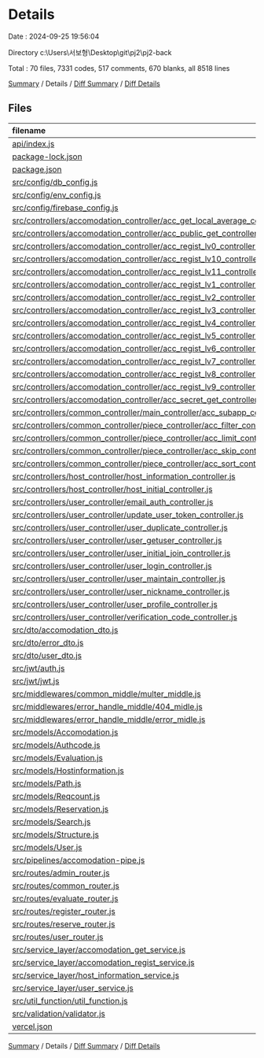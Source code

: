 # Details

Date : 2024-09-25 19:56:04

Directory c:\\Users\\서보형\\Desktop\\git\\pj2\\pj2-back

Total : 70 files,  7331 codes, 517 comments, 670 blanks, all 8518 lines

[Summary](results.md) / Details / [Diff Summary](diff.md) / [Diff Details](diff-details.md)

## Files
| filename | language | code | comment | blank | total |
| :--- | :--- | ---: | ---: | ---: | ---: |
| [api/index.js](/api/index.js) | JavaScript | 48 | 22 | 10 | 80 |
| [package-lock.json](/package-lock.json) | JSON | 3,549 | 0 | 1 | 3,550 |
| [package.json](/package.json) | JSON | 34 | 0 | 1 | 35 |
| [src/config/db_config.js](/src/config/db_config.js) | JavaScript | 7 | 0 | 4 | 11 |
| [src/config/env_config.js](/src/config/env_config.js) | JavaScript | 15 | 0 | 2 | 17 |
| [src/config/firebase_config.js](/src/config/firebase_config.js) | JavaScript | 8 | 0 | 5 | 13 |
| [src/controllers/accomodation_controller/acc_get_local_average_contrller.js](/src/controllers/accomodation_controller/acc_get_local_average_contrller.js) | JavaScript | 12 | 2 | 3 | 17 |
| [src/controllers/accomodation_controller/acc_public_get_controller.js](/src/controllers/accomodation_controller/acc_public_get_controller.js) | JavaScript | 0 | 0 | 1 | 1 |
| [src/controllers/accomodation_controller/acc_regist_lv0_controller.js](/src/controllers/accomodation_controller/acc_regist_lv0_controller.js) | JavaScript | 14 | 2 | 4 | 20 |
| [src/controllers/accomodation_controller/acc_regist_lv10_controller.js](/src/controllers/accomodation_controller/acc_regist_lv10_controller.js) | JavaScript | 15 | 2 | 4 | 21 |
| [src/controllers/accomodation_controller/acc_regist_lv11_controller.js](/src/controllers/accomodation_controller/acc_regist_lv11_controller.js) | JavaScript | 16 | 2 | 4 | 22 |
| [src/controllers/accomodation_controller/acc_regist_lv1_controller.js](/src/controllers/accomodation_controller/acc_regist_lv1_controller.js) | JavaScript | 14 | 2 | 4 | 20 |
| [src/controllers/accomodation_controller/acc_regist_lv2_controller.js](/src/controllers/accomodation_controller/acc_regist_lv2_controller.js) | JavaScript | 15 | 2 | 3 | 20 |
| [src/controllers/accomodation_controller/acc_regist_lv3_controller.js](/src/controllers/accomodation_controller/acc_regist_lv3_controller.js) | JavaScript | 14 | 2 | 4 | 20 |
| [src/controllers/accomodation_controller/acc_regist_lv4_controller.js](/src/controllers/accomodation_controller/acc_regist_lv4_controller.js) | JavaScript | 14 | 2 | 4 | 20 |
| [src/controllers/accomodation_controller/acc_regist_lv5_controller.js](/src/controllers/accomodation_controller/acc_regist_lv5_controller.js) | JavaScript | 15 | 2 | 4 | 21 |
| [src/controllers/accomodation_controller/acc_regist_lv6_controller.js](/src/controllers/accomodation_controller/acc_regist_lv6_controller.js) | JavaScript | 21 | 2 | 4 | 27 |
| [src/controllers/accomodation_controller/acc_regist_lv7_controller.js](/src/controllers/accomodation_controller/acc_regist_lv7_controller.js) | JavaScript | 15 | 2 | 4 | 21 |
| [src/controllers/accomodation_controller/acc_regist_lv8_controller.js](/src/controllers/accomodation_controller/acc_regist_lv8_controller.js) | JavaScript | 16 | 2 | 4 | 22 |
| [src/controllers/accomodation_controller/acc_regist_lv9_controller.js](/src/controllers/accomodation_controller/acc_regist_lv9_controller.js) | JavaScript | 15 | 2 | 4 | 21 |
| [src/controllers/accomodation_controller/acc_secret_get_controller.js](/src/controllers/accomodation_controller/acc_secret_get_controller.js) | JavaScript | 12 | 2 | 5 | 19 |
| [src/controllers/common_controller/main_controller/acc_subapp_controller.js](/src/controllers/common_controller/main_controller/acc_subapp_controller.js) | JavaScript | 28 | 2 | 5 | 35 |
| [src/controllers/common_controller/piece_controller/acc_filter_controller.js](/src/controllers/common_controller/piece_controller/acc_filter_controller.js) | JavaScript | 7 | 2 | 6 | 15 |
| [src/controllers/common_controller/piece_controller/acc_limit_controller.js](/src/controllers/common_controller/piece_controller/acc_limit_controller.js) | JavaScript | 6 | 2 | 4 | 12 |
| [src/controllers/common_controller/piece_controller/acc_skip_controller.js](/src/controllers/common_controller/piece_controller/acc_skip_controller.js) | JavaScript | 7 | 2 | 2 | 11 |
| [src/controllers/common_controller/piece_controller/acc_sort_controller.js](/src/controllers/common_controller/piece_controller/acc_sort_controller.js) | JavaScript | 22 | 3 | 4 | 29 |
| [src/controllers/host_controller/host_information_controller.js](/src/controllers/host_controller/host_information_controller.js) | JavaScript | 12 | 2 | 2 | 16 |
| [src/controllers/host_controller/host_initial_controller.js](/src/controllers/host_controller/host_initial_controller.js) | JavaScript | 12 | 2 | 2 | 16 |
| [src/controllers/user_controller/email_auth_controller.js](/src/controllers/user_controller/email_auth_controller.js) | JavaScript | 12 | 2 | 4 | 18 |
| [src/controllers/user_controller/update_user_token_controller.js](/src/controllers/user_controller/update_user_token_controller.js) | JavaScript | 12 | 2 | 6 | 20 |
| [src/controllers/user_controller/user_duplicate_controller.js](/src/controllers/user_controller/user_duplicate_controller.js) | JavaScript | 12 | 2 | 6 | 20 |
| [src/controllers/user_controller/user_getuser_controller.js](/src/controllers/user_controller/user_getuser_controller.js) | JavaScript | 12 | 2 | 5 | 19 |
| [src/controllers/user_controller/user_initial_join_controller.js](/src/controllers/user_controller/user_initial_join_controller.js) | JavaScript | 12 | 3 | 6 | 21 |
| [src/controllers/user_controller/user_login_controller.js](/src/controllers/user_controller/user_login_controller.js) | JavaScript | 12 | 2 | 2 | 16 |
| [src/controllers/user_controller/user_maintain_controller.js](/src/controllers/user_controller/user_maintain_controller.js) | JavaScript | 12 | 3 | 4 | 19 |
| [src/controllers/user_controller/user_nickname_controller.js](/src/controllers/user_controller/user_nickname_controller.js) | JavaScript | 12 | 2 | 4 | 18 |
| [src/controllers/user_controller/user_profile_controller.js](/src/controllers/user_controller/user_profile_controller.js) | JavaScript | 12 | 2 | 4 | 18 |
| [src/controllers/user_controller/verification_code_controller.js](/src/controllers/user_controller/verification_code_controller.js) | JavaScript | 12 | 2 | 4 | 18 |
| [src/dto/accomodation_dto.js](/src/dto/accomodation_dto.js) | JavaScript | 483 | 47 | 33 | 563 |
| [src/dto/error_dto.js](/src/dto/error_dto.js) | JavaScript | 8 | 13 | 7 | 28 |
| [src/dto/user_dto.js](/src/dto/user_dto.js) | JavaScript | 127 | 29 | 13 | 169 |
| [src/jwt/auth.js](/src/jwt/auth.js) | JavaScript | 47 | 0 | 8 | 55 |
| [src/jwt/jwt.js](/src/jwt/jwt.js) | JavaScript | 5 | 2 | 2 | 9 |
| [src/middlewares/common_middle/multer_middle.js](/src/middlewares/common_middle/multer_middle.js) | JavaScript | 11 | 4 | 3 | 18 |
| [src/middlewares/error_handle_middle/404_midle.js](/src/middlewares/error_handle_middle/404_midle.js) | JavaScript | 4 | 0 | 1 | 5 |
| [src/middlewares/error_handle_middle/error_midle.js](/src/middlewares/error_handle_middle/error_midle.js) | JavaScript | 5 | 0 | 1 | 6 |
| [src/models/Accomodation.js](/src/models/Accomodation.js) | JavaScript | 130 | 22 | 9 | 161 |
| [src/models/Authcode.js](/src/models/Authcode.js) | JavaScript | 23 | 0 | 4 | 27 |
| [src/models/Evaluation.js](/src/models/Evaluation.js) | JavaScript | 39 | 7 | 5 | 51 |
| [src/models/Hostinformation.js](/src/models/Hostinformation.js) | JavaScript | 25 | 0 | 3 | 28 |
| [src/models/Path.js](/src/models/Path.js) | JavaScript | 15 | 0 | 10 | 25 |
| [src/models/Reqcount.js](/src/models/Reqcount.js) | JavaScript | 26 | 0 | 4 | 30 |
| [src/models/Reservation.js](/src/models/Reservation.js) | JavaScript | 93 | 15 | 20 | 128 |
| [src/models/Search.js](/src/models/Search.js) | JavaScript | 25 | 0 | 6 | 31 |
| [src/models/Structure.js](/src/models/Structure.js) | JavaScript | 21 | 24 | 16 | 61 |
| [src/models/User.js](/src/models/User.js) | JavaScript | 72 | 9 | 8 | 89 |
| [src/pipelines/accomodation-pipe.js](/src/pipelines/accomodation-pipe.js) | JavaScript | 99 | 16 | 7 | 122 |
| [src/routes/admin_router.js](/src/routes/admin_router.js) | JavaScript | 0 | 1 | 0 | 1 |
| [src/routes/common_router.js](/src/routes/common_router.js) | JavaScript | 120 | 23 | 29 | 172 |
| [src/routes/evaluate_router.js](/src/routes/evaluate_router.js) | JavaScript | 50 | 3 | 12 | 65 |
| [src/routes/register_router.js](/src/routes/register_router.js) | JavaScript | 36 | 33 | 17 | 86 |
| [src/routes/reserve_router.js](/src/routes/reserve_router.js) | JavaScript | 82 | 5 | 20 | 107 |
| [src/routes/user_router.js](/src/routes/user_router.js) | JavaScript | 91 | 42 | 36 | 169 |
| [src/service_layer/accomodation_get_service.js](/src/service_layer/accomodation_get_service.js) | JavaScript | 87 | 6 | 15 | 108 |
| [src/service_layer/accomodation_regist_service.js](/src/service_layer/accomodation_regist_service.js) | JavaScript | 806 | 60 | 138 | 1,004 |
| [src/service_layer/host_information_service.js](/src/service_layer/host_information_service.js) | JavaScript | 100 | 7 | 11 | 118 |
| [src/service_layer/user_service.js](/src/service_layer/user_service.js) | JavaScript | 493 | 44 | 60 | 597 |
| [src/util_function/util_function.js](/src/util_function/util_function.js) | JavaScript | 98 | 16 | 12 | 126 |
| [src/validation/validator.js](/src/validation/validator.js) | JavaScript | 26 | 2 | 11 | 39 |
| [vercel.json](/vercel.json) | JSON | 1 | 0 | 0 | 1 |

[Summary](results.md) / Details / [Diff Summary](diff.md) / [Diff Details](diff-details.md)